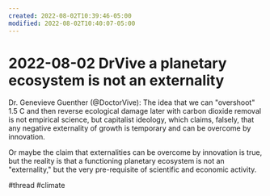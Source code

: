 ```yaml
---
created: 2022-08-02T10:39:46-05:00
modified: 2022-08-02T10:40:07-05:00
---
```


# 2022-08-02 DrVive a planetary ecosystem is not an externality

Dr. Genevieve Guenther (@DoctorVive): The idea that we can "overshoot" 1.5 C and then reverse ecological damage later with carbon dioxide removal is not empirical science, but capitalist ideology, which claims, falsely, that any negative externality of growth is temporary and can be overcome by innovation.

Or maybe the claim that externalities can be overcome by innovation is true, but the reality is that a functioning planetary ecosystem is not an "externality," but the very pre-requisite of scientific and economic activity.

#thread #climate  

